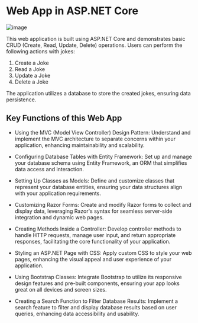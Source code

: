 # Web App in ASP.NET Core

![image](https://github.com/dmsLakmal/ASP.NET-Core-WebApp/assets/143265507/bc883513-bae1-4173-b7b9-621f82c3015b)

This web application is built using ASP.NET Core and demonstrates basic CRUD (Create, Read, Update, Delete) operations. Users can perform the following actions with jokes:

01. Create a Joke
02. Read a Joke
03. Update a Joke
04. Delete a Joke

The application utilizes a database to store the created jokes, ensuring data persistence.

## Key Functions of this Web App

- Using the MVC (Model View Controller) Design Pattern: Understand and implement the MVC architecture to separate concerns within your application, enhancing maintainability and scalability.

- Configuring Database Tables with Entity Framework: Set up and manage your database schema using Entity Framework, an ORM that simplifies data access and interaction.

- Setting Up Classes as Models: Define and customize classes that represent your database entities, ensuring your data structures align with your application requirements.

- Customizing Razor Forms: Create and modify Razor forms to collect and display data, leveraging Razor's syntax for seamless server-side integration and dynamic web pages.

- Creating Methods Inside a Controller: Develop controller methods to handle HTTP requests, manage user input, and return appropriate responses, facilitating the core functionality of your application.

- Styling an ASP.NET Page with CSS: Apply custom CSS to style your web pages, enhancing the visual appeal and user experience of your application.

- Using Bootstrap Classes: Integrate Bootstrap to utilize its responsive design features and pre-built components, ensuring your app looks great on all devices and screen sizes.

- Creating a Search Function to Filter Database Results: Implement a search feature to filter and display database results based on user queries, enhancing data accessibility and usability.
